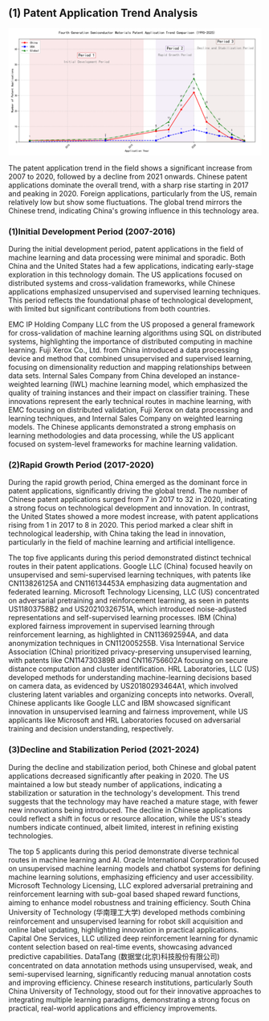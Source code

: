 ## (1) Patent Application Trend Analysis
![Trend Chart](./trend_chart.png "Patent Application Trend Chart")

The patent application trend in the field shows a significant increase from 2007 to 2020, followed by a decline from 2021 onwards. Chinese patent applications dominate the overall trend, with a sharp rise starting in 2017 and peaking in 2020. Foreign applications, particularly from the US, remain relatively low but show some fluctuations. The global trend mirrors the Chinese trend, indicating China's growing influence in this technology area.
### (1)Initial Development Period (2007-2016)

During the initial development period, patent applications in the field of machine learning and data processing were minimal and sporadic. Both China and the United States had a few applications, indicating early-stage exploration in this technology domain. The US applications focused on distributed systems and cross-validation frameworks, while Chinese applications emphasized unsupervised and supervised learning techniques. This period reflects the foundational phase of technological development, with limited but significant contributions from both countries.

EMC IP Holding Company LLC from the US proposed a general framework for cross-validation of machine learning algorithms using SQL on distributed systems, highlighting the importance of distributed computing in machine learning. Fuji Xerox Co., Ltd. from China introduced a data processing device and method that combined unsupervised and supervised learning, focusing on dimensionality reduction and mapping relationships between data sets. Internal Sales Company from China developed an instance-weighted learning (IWL) machine learning model, which emphasized the quality of training instances and their impact on classifier training. These innovations represent the early technical routes in machine learning, with EMC focusing on distributed validation, Fuji Xerox on data processing and learning techniques, and Internal Sales Company on weighted learning models. The Chinese applicants demonstrated a strong emphasis on learning methodologies and data processing, while the US applicant focused on system-level frameworks for machine learning validation.

### (2)Rapid Growth Period (2017-2020)

During the rapid growth period, China emerged as the dominant force in patent applications, significantly driving the global trend. The number of Chinese patent applications surged from 7 in 2017 to 32 in 2020, indicating a strong focus on technological development and innovation. In contrast, the United States showed a more modest increase, with patent applications rising from 1 in 2017 to 8 in 2020. This period marked a clear shift in technological leadership, with China taking the lead in innovation, particularly in the field of machine learning and artificial intelligence.

The top five applicants during this period demonstrated distinct technical routes in their patent applications. Google LLC (China) focused heavily on unsupervised and semi-supervised learning techniques, with patents like CN113826125A and CN116134453A emphasizing data augmentation and federated learning. Microsoft Technology Licensing, LLC (US) concentrated on adversarial pretraining and reinforcement learning, as seen in patents US11803758B2 and US20210326751A, which introduced noise-adjusted representations and self-supervised learning processes. IBM (China) explored fairness improvement in supervised learning through reinforcement learning, as highlighted in CN113692594A, and data anonymization techniques in CN112005255B. Visa International Service Association (China) prioritized privacy-preserving unsupervised learning, with patents like CN114730389B and CN116756602A focusing on secure distance computation and cluster identification. HRL Laboratories, LLC (US) developed methods for understanding machine-learning decisions based on camera data, as evidenced by US20180293464A1, which involved clustering latent variables and organizing concepts into networks. Overall, Chinese applicants like Google LLC and IBM showcased significant innovation in unsupervised learning and fairness improvement, while US applicants like Microsoft and HRL Laboratories focused on adversarial training and decision understanding, respectively.

### (3)Decline and Stabilization Period (2021-2024)

During the decline and stabilization period, both Chinese and global patent applications decreased significantly after peaking in 2020. The US maintained a low but steady number of applications, indicating a stabilization or saturation in the technology's development. This trend suggests that the technology may have reached a mature stage, with fewer new innovations being introduced. The decline in Chinese applications could reflect a shift in focus or resource allocation, while the US's steady numbers indicate continued, albeit limited, interest in refining existing technologies.

The top 5 applicants during this period demonstrate diverse technical routes in machine learning and AI. Oracle International Corporation focused on unsupervised machine learning models and chatbot systems for defining machine learning solutions, emphasizing efficiency and user accessibility. Microsoft Technology Licensing, LLC explored adversarial pretraining and reinforcement learning with sub-goal based shaped reward functions, aiming to enhance model robustness and training efficiency. South China University of Technology (华南理工大学) developed methods combining reinforcement and unsupervised learning for robot skill acquisition and online label updating, highlighting innovation in practical applications. Capital One Services, LLC utilized deep reinforcement learning for dynamic content selection based on real-time events, showcasing advanced predictive capabilities. DataTang (数据堂(北京)科技股份有限公司) concentrated on data annotation methods using unsupervised, weak, and semi-supervised learning, significantly reducing manual annotation costs and improving efficiency. Chinese research institutions, particularly South China University of Technology, stood out for their innovative approaches to integrating multiple learning paradigms, demonstrating a strong focus on practical, real-world applications and efficiency improvements.

